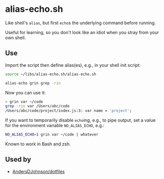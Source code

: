 # alias-echo.sh

Like shell's `alias`, but first `echo`s the underlying command before running.

Useful for learning, so you don't look like an idiot when you stray from your own shell.

## Use

Import the script then define alias(es), e.g., in your shell init script:

```sh
source ~/libs/alias-echo.sh/alias-echo.sh

alias-echo grin grep -rin
```

Now you can use it:
```sh
> grin var ~/code
grep -rin var /Users/abc/code
/Users/abc/code/project/index.js:3: var name = 'project';
```

If you want to temporarily disable `echo`ing, e.g., to pipe output, set a value for the environment variable
`NO_ALIAS_ECHO`, e.g.:

```sh
NO_ALIAS_ECHO=1 grin var ~/code | whatever
```

Known to work in Bash and zsh.

## Used by

* [AndersDJohnson/dotfiles](https://github.com/AndersDJohnson/dotfiles)
